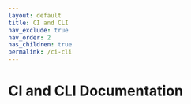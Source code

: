 ```yaml
---
layout: default
title: CI and CLI
nav_exclude: true
nav_order: 2
has_children: true
permalink: /ci-cli
---
```


# CI and CLI Documentation
